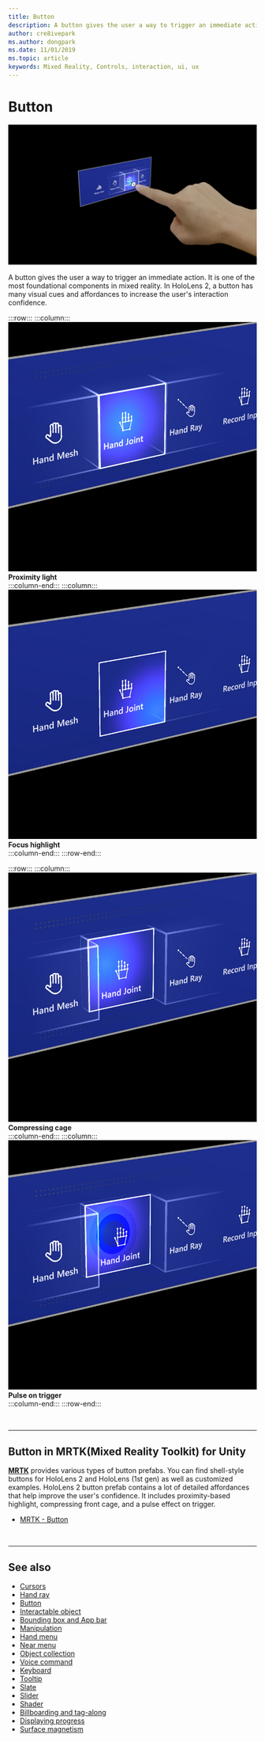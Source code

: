 ```yaml
---
title: Button
description: A button gives the user a way to trigger an immediate action. It is one of the most foundational components in mixed reality.
author: cre8ivepark
ms.author: dongpark
ms.date: 11/01/2019
ms.topic: article
keywords: Mixed Reality, Controls, interaction, ui, ux
---
```


# Button

![Button](images/UX/UX_Hero_Button.jpg)

A button gives the user a way to trigger an immediate action. It is one of the most foundational components in mixed reality. In HoloLens 2, a button has many visual cues and affordances to increase the user's interaction confidence. 


:::row:::
    :::column:::
       ![Move](images/UX/UX_Button_Affordance_ProximityLight.jpg)<br>
       **Proximity light**<br>
    :::column-end:::
    :::column:::
       ![Rotate](images/UX/UX_Button_Affordance_FocusHighlight.jpg)<br>
        **Focus highlight**<br>
    :::column-end:::
:::row-end:::

:::row:::
    :::column:::
       ![Move](images/UX/UX_Button_Affordance_Compression.jpg)<br>
       **Compressing cage**<br>
    :::column-end:::
    :::column:::
       ![Rotate](images/UX/UX_Button_Affordance_Pulse.jpg)<br>
        **Pulse on trigger**<br>
    :::column-end:::
:::row-end:::

<br>


---

## Button in MRTK(Mixed Reality Toolkit) for Unity
**[MRTK](https://github.com/Microsoft/MixedRealityToolkit-Unity)** provides various types of button prefabs. You can find shell-style buttons for HoloLens 2 and HoloLens (1st gen) as well as customized examples. HoloLens 2 button prefab contains a lot of detailed affordances that help improve the user's confidence. It includes proximity-based highlight, compressing front cage, and a pulse effect on trigger.

* [MRTK - Button](https://microsoft.github.io/MixedRealityToolkit-Unity/Documentation/README_Button.html)



<br>

---


## See also

* [Cursors](cursors.md)
* [Hand ray](point-and-commit.md)
* [Button](button.md)
* [Interactable object](interactable-object.md)
* [Bounding box and App bar](app-bar-and-bounding-box.md)
* [Manipulation](direct-manipulation.md)
* [Hand menu](hand-menu.md)
* [Near menu](near-menu.md)
* [Object collection](object-collection.md)
* [Voice command](voice-input.md)
* [Keyboard](keyboard.md)
* [Tooltip](tooltip.md)
* [Slate](slate.md)
* [Slider](slider.md)
* [Shader](shader.md)
* [Billboarding and tag-along](billboarding-and-tag-along.md)
* [Displaying progress](progress.md)
* [Surface magnetism](surface-magnetism.md)
